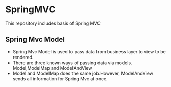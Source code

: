 # SpringMVC
This repository includes basis of Spring MVC

## Spring Mvc Model
- Spring Mvc Model is used to pass data from business layer to view to be rendered.
- There are three known ways of passing data via models. Model,ModelMap and ModelAndView
- Model and ModelMap does the same job.However, ModelAndView sends all information for Spring Mvc at once.
